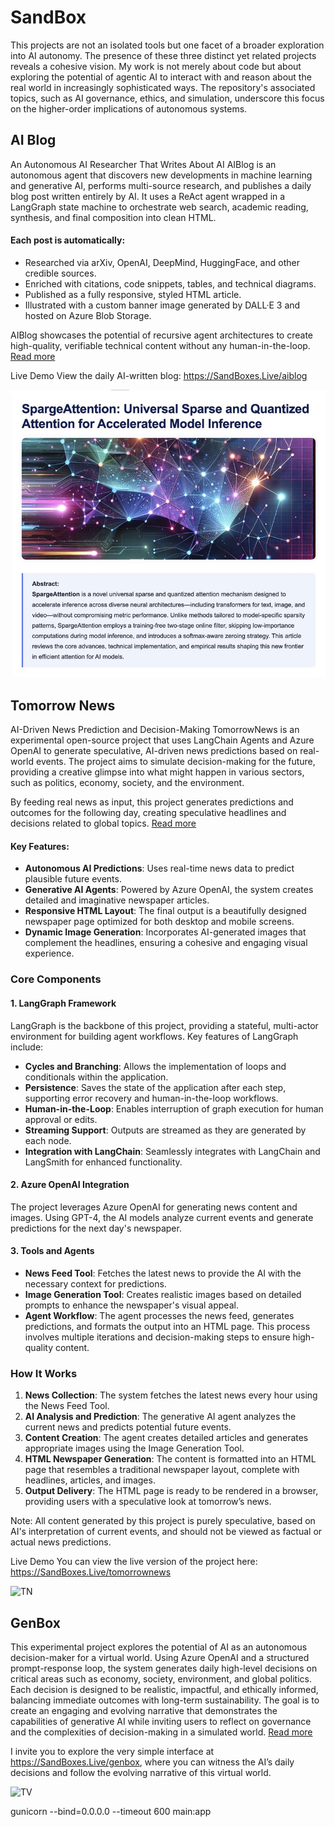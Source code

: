 # SandBox

This projects are not an isolated tools but one facet of a broader exploration into AI autonomy. The presence of these three distinct yet related projects reveals a cohesive vision. My work is not merely about code but about exploring the potential of agentic AI to interact with and reason about the real world in increasingly sophisticated ways. The repository's associated topics, such as AI governance, ethics, and simulation, underscore this focus on the higher-order implications of autonomous systems.

## AI Blog

An Autonomous AI Researcher That Writes About AI
AIBlog is an autonomous agent that discovers new developments in machine learning and generative AI, performs multi-source research, and publishes a daily blog post written entirely by AI. It uses a ReAct agent wrapped in a LangGraph state machine to orchestrate web search, academic reading, synthesis, and final composition into clean HTML.

#### Each post is automatically:

- Researched via arXiv, OpenAI, DeepMind, HuggingFace, and other credible sources.
- Enriched with citations, code snippets, tables, and technical diagrams.
- Published as a fully responsive, styled HTML article.
- Illustrated with a custom banner image generated by DALL·E 3 and hosted on Azure Blob Storage.

AIBlog showcases the potential of recursive agent architectures to create high-quality, verifiable technical content without any human-in-the-loop. [Read more](https://medium.com/design-bootcamp/recursive-intelligence-an-ai-agent-that-researches-and-writes-about-ai-autonomously-100bccd81001)

Live Demo
View the daily AI-written blog:
https://SandBoxes.Live/aiblog

![AIBlog](https://raw.githubusercontent.com/abozaralizadeh/SandBox/refs/heads/main/static/AIB3.jpeg)

## Tomorrow News

AI-Driven News Prediction and Decision-Making
TomorrowNews is an experimental open-source project that uses LangChain Agents and Azure OpenAI to generate speculative, AI-driven news predictions based on real-world events. The project aims to simulate decision-making for the future, providing a creative glimpse into what might happen in various sectors, such as politics, economy, society, and the environment.

By feeding real news as input, this project generates predictions and outcomes for the following day, creating speculative headlines and decisions related to global topics. [Read more](https://ai.gopubby.com/tomorrow-news-how-ai-crafts-futures-headlines-and-stories-8f2b37fd841e)

#### Key Features:
- **Autonomous AI Predictions**: Uses real-time news data to predict plausible future events.
- **Generative AI Agents**: Powered by Azure OpenAI, the system creates detailed and imaginative newspaper articles.
- **Responsive HTML Layout**: The final output is a beautifully designed newspaper page optimized for both desktop and mobile screens.
- **Dynamic Image Generation**: Incorporates AI-generated images that complement the headlines, ensuring a cohesive and engaging visual experience.

### Core Components

#### 1. **LangGraph Framework**
LangGraph is the backbone of this project, providing a stateful, multi-actor environment for building agent workflows. Key features of LangGraph include:

- **Cycles and Branching**: Allows the implementation of loops and conditionals within the application.
- **Persistence**: Saves the state of the application after each step, supporting error recovery and human-in-the-loop workflows.
- **Human-in-the-Loop**: Enables interruption of graph execution for human approval or edits.
- **Streaming Support**: Outputs are streamed as they are generated by each node.
- **Integration with LangChain**: Seamlessly integrates with LangChain and LangSmith for enhanced functionality.

#### 2. **Azure OpenAI Integration**
The project leverages Azure OpenAI for generating news content and images. Using GPT-4, the AI models analyze current events and generate predictions for the next day's newspaper.

#### 3. **Tools and Agents**
- **News Feed Tool**: Fetches the latest news to provide the AI with the necessary context for predictions.
- **Image Generation Tool**: Creates realistic images based on detailed prompts to enhance the newspaper's visual appeal.
- **Agent Workflow**: The agent processes the news feed, generates predictions, and formats the output into an HTML page. This process involves multiple iterations and decision-making steps to ensure high-quality content.

### How It Works

1. **News Collection**: The system fetches the latest news every hour using the News Feed Tool.
2. **AI Analysis and Prediction**: The generative AI agent analyzes the current news and predicts potential future events.
3. **Content Creation**: The agent creates detailed articles and generates appropriate images using the Image Generation Tool.
4. **HTML Newspaper Generation**: The content is formatted into an HTML page that resembles a traditional newspaper layout, complete with headlines, articles, and images.
5. **Output Delivery**: The HTML page is ready to be rendered in a browser, providing users with a speculative look at tomorrow’s news.


Note: All content generated by this project is purely speculative, based on AI's interpretation of current events, and should not be viewed as factual or actual news predictions.

Live Demo
You can view the live version of the project here:
https://SandBoxes.Live/tomorrownews

![TN](https://github.com/abozaralizadeh/SandBox/blob/main/static/TomorrowNewsSample4.png?raw=true)

## GenBox

This experimental project explores the potential of AI as an autonomous decision-maker for a virtual world. Using Azure OpenAI and a structured prompt-response loop, the system generates daily high-level decisions on critical areas such as economy, society, environment, and global politics. Each decision is designed to be realistic, impactful, and ethically informed, balancing immediate outcomes with long-term sustainability. The goal is to create an engaging and evolving narrative that demonstrates the capabilities of generative AI while inviting users to reflect on governance and the complexities of decision-making in a simulated world. [Read more](https://abozar-alizadeh.medium.com/exploring-ai-driven-governance-building-a-virtual-world-where-ai-rules-22419690a409)

I invite you to explore the very simple interface at https://SandBoxes.Live/genbox, where you can witness the AI’s daily decisions and follow the evolving narrative of this virtual world.

![TV](https://github.com/abozaralizadeh/SandBox/blob/main/static/sample.png?raw=true)

gunicorn --bind=0.0.0.0 --timeout 600 main:app
